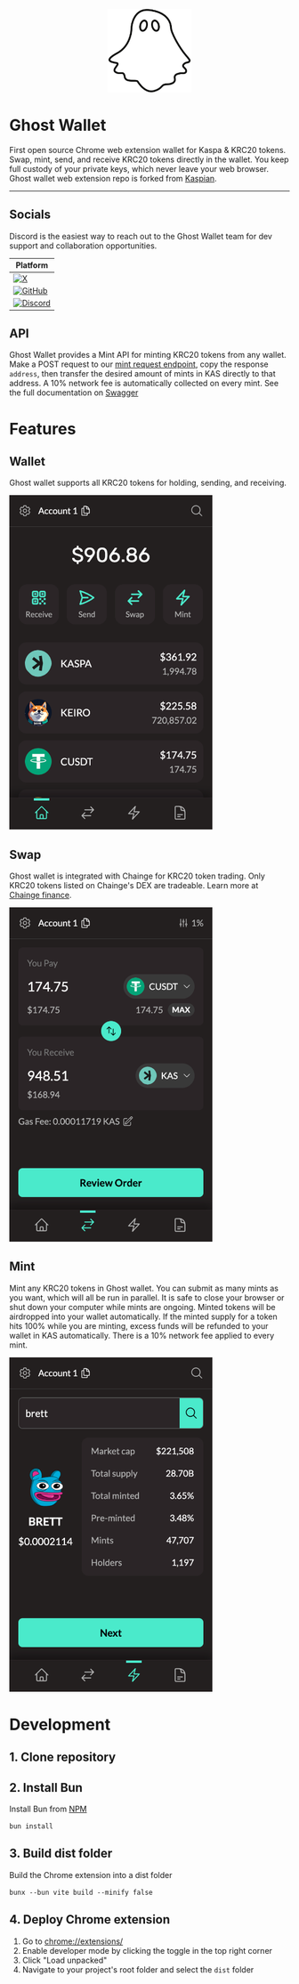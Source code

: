 <p align="center">
  <img src="/assets/ghost-outline-512.png" alt="Ghost Wallet Logo" width="150">
</p>

# Ghost Wallet

First open source Chrome web extension wallet for Kaspa & KRC20 tokens. Swap, mint, send, and receive KRC20 tokens directly in the wallet. You keep full custody of your private keys, which never leave your web browser. Ghost wallet web extension repo is forked from [Kaspian](https://github.com/KaffinPX/Kaspian).

---

## Socials

Discord is the easiest way to reach out to the Ghost Wallet team for dev support and collaboration opportunities.

| Platform                                                                                                     |
|-------------------------------------------------------------------------------------------------------------|
| [![X](https://img.shields.io/badge/X-%23000000.svg?style=for-the-badge&logo=x&logoColor=white)](https://x.com/ghostwallet_) |
| [![GitHub](https://img.shields.io/badge/GitHub-%23121011.svg?style=for-the-badge&logo=github&logoColor=white)](https://github.com/ghost-wallet) |
| [![Discord](https://img.shields.io/badge/Discord-%237289DA.svg?style=for-the-badge&logo=discord&logoColor=white)](https://discord.gg/ghostwallet) |

## API

Ghost Wallet provides a Mint API for minting KRC20 tokens from any wallet. Make a POST request to our [mint request endpoint](https://api.ghostwallet.org/api#/KRC-20/MintController_mintRequest_v1), copy the response `address`, then transfer the desired amount of mints in KAS directly to that address.  A 10% network fee is automatically collected on every mint. See the full documentation on [Swagger](https://api.ghostwallet.org/api#)

# Features

## Wallet
Ghost wallet supports all KRC20 tokens for holding, sending, and receiving.

<img src="/assets/readme/wallet.png" alt="Ghost Wallet Screenshot" width="365">

## Swap
Ghost wallet is integrated with Chainge for KRC20 token trading. Only KRC20 tokens listed on Chainge's DEX are tradeable. Learn more at [Chainge finance](https://krc20.chainge.finance/).

<img src="/assets/readme/chainge-swap.png" alt="Ghost Wallet Screenshot" width="365">

## Mint
Mint any KRC20 tokens in Ghost wallet. You can submit as many mints as you want, which will all be run in parallel. It is safe to close your browser or shut down your computer while mints are ongoing. Minted tokens will be airdropped into your wallet automatically. If the minted supply for a token hits 100% while you are minting, excess funds will be refunded to your wallet in KAS automatically. There is a 10% network fee applied to every mint.

<img src="/assets/readme/mint.png" alt="Ghost Wallet Screenshot" width="365">

# Development
## 1. Clone repository

## 2. Install Bun

Install Bun from [NPM](https://www.npmjs.com/package/bun)

```
bun install
```

## 3. Build dist folder

Build the Chrome extension into a dist folder

```
bunx --bun vite build --minify false
```

## 4. Deploy Chrome extension

1. Go to [chrome://extensions/](chrome://extensions/)
2. Enable developer mode by clicking the toggle in the top right corner
3. Click "Load unpacked"
4. Navigate to your project's root folder and select the `dist` folder


